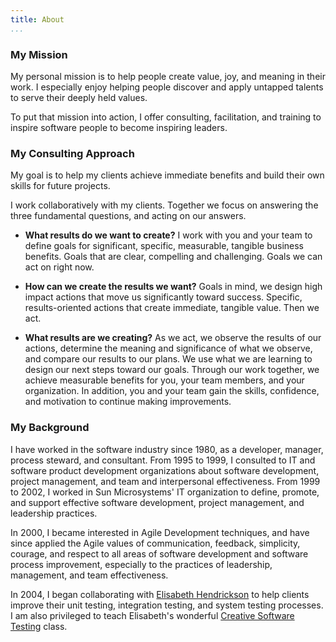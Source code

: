```yaml
---
title: About
...
```


### My Mission
My personal mission
is to help people create value, joy, and meaning in their work.
I especially enjoy helping people
discover and apply untapped talents to serve their deeply held values.

To put that mission into action,
I offer consulting, facilitation, and training
to inspire software people to become inspiring leaders.

### My Consulting Approach
My goal is to help my clients
achieve immediate benefits
and build their own skills for future projects.

I work collaboratively with my clients.
Together we focus on answering the three fundamental questions,
and acting on our answers.

  - **What results do we want to create?**
    I work with you and your team to define goals
    for significant, specific, measurable, tangible business benefits.
    Goals that are clear, compelling and challenging.
    Goals we can act on right now.

  - **How can we create the results we want?**
    Goals in mind,
    we design high impact actions that move us significantly toward success.
    Specific, results-oriented actions
    that create immediate, tangible value.
    Then we act.

  - **What results are we creating?**
    As we act,
    we observe the results of our actions,
    determine the meaning and significance of what we observe,
    and compare our results to our plans.
    We use what we are learning to design our next steps toward our goals.
    Through our work together,
    we achieve measurable benefits for you,
    your team members,
    and your organization.
    In addition,
    you and your team gain the skills, confidence, and motivation
    to continue making improvements.

### My Background

I have worked in the software industry since 1980,
as a developer, manager, process steward, and consultant.
From 1995 to 1999,
I consulted to IT and software product development organizations
about software development, project management,
and team and interpersonal effectiveness.
From 1999 to 2002,
I worked in Sun Microsystems' IT organization
to define, promote, and support
effective software development, project management, and leadership practices.

In 2000,
I became interested in Agile Development techniques,
and have since applied the Agile values
of communication, feedback, simplicity, courage, and respect
to all areas of software development and software process improvement,
especially to the practices of leadership, management, and team effectiveness.

In 2004,
I began collaborating with
[Elisabeth Hendrickson](http://qualitytree.com)
to help clients improve
their unit testing, integration testing, and system testing processes.
I am also privileged to teach Elisabeth's wonderful
[Creative Software Testing](http://www.sqe.com/onsite.asp?f=dis&amp;ci=cst)
class.
